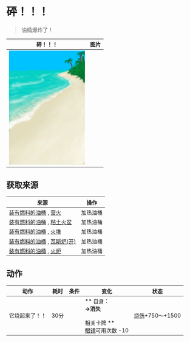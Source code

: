 # <b>砰！！！</b>  
> 油桶爆炸了！  
  
  <b>砰！！！</b>  |   图片   
 ----  |  ----:   
   |  <img decoding="async" src="Sprite/Beach.png" href="a.md" style="max-width:300px;max-height:300px;">   
  
## 获取来源  
来源  |  操作  
----  |  ----  
[装有燃料的油桶](JerrycanFuel.md) , [营火](Campfire.md)  |  加热油桶  
[装有燃料的油桶](JerrycanFuel.md) , [粘土火盆](ClayFirePit.md)  |  加热油桶  
[装有燃料的油桶](JerrycanFuel.md) , [火堆](Fire.md)  |  加热油桶  
[装有燃料的油桶](JerrycanFuel.md) , [瓦斯炉(开)](GasCookerOn.md)  |  加热油桶  
[装有燃料的油桶](JerrycanFuel.md) , [火炉](Stove.md)  |  加热油桶  
## 动作  
动作  |  耗时  |  条件  |  变化  |  状态  
----  |  ----  |  ----  |  ----  |  ----  
它烧起来了！！<br>  |  30分  |    |  ** 自身：**<br>→消失<br><br>** 相关卡牌 **<br>[眼镜](Glasses.md)可用次数  -10  |  [烧伤](Burns.md)+750～+1500  


<script>document.title="<b>砰！！！</b> - 卡牌生存百科 Card Survival Wiki";</script>